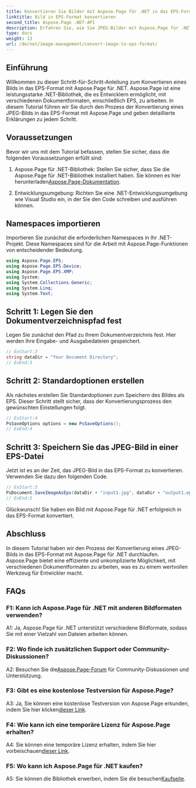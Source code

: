 ```yaml
---
title: Konvertieren Sie Bilder mit Aspose.Page für .NET in das EPS-Format
linktitle: Bild in EPS-Format konvertieren
second_title: Aspose.Page .NET-API
description: Erfahren Sie, wie Sie JPEG-Bilder mit Aspose.Page für .NET in das EPS-Format konvertieren. Eine umfassende Anleitung mit Schritt-für-Schritt-Anleitungen.
type: docs
weight: 13
url: /de/net/image-management/convert-image-to-eps-format/
---
```

## Einführung

Willkommen zu dieser Schritt-für-Schritt-Anleitung zum Konvertieren eines Bilds in das EPS-Format mit Aspose.Page für .NET. Aspose.Page ist eine leistungsstarke .NET-Bibliothek, die es Entwicklern ermöglicht, mit verschiedenen Dokumentformaten, einschließlich EPS, zu arbeiten. In diesem Tutorial führen wir Sie durch den Prozess der Konvertierung eines JPEG-Bilds in das EPS-Format mit Aspose.Page und geben detaillierte Erklärungen zu jedem Schritt.

## Voraussetzungen

Bevor wir uns mit dem Tutorial befassen, stellen Sie sicher, dass die folgenden Voraussetzungen erfüllt sind:

1.  Aspose.Page für .NET-Bibliothek: Stellen Sie sicher, dass Sie die Aspose.Page für .NET-Bibliothek installiert haben. Sie können es hier herunterladen[Aspose.Page-Dokumentation](https://reference.aspose.com/page/net/).

2. Entwicklungsumgebung: Richten Sie eine .NET-Entwicklungsumgebung wie Visual Studio ein, in der Sie den Code schreiben und ausführen können.

## Namespaces importieren

Importieren Sie zunächst die erforderlichen Namespaces in Ihr .NET-Projekt. Diese Namespaces sind für die Arbeit mit Aspose.Page-Funktionen von entscheidender Bedeutung.

```csharp
using Aspose.Page.EPS;
using Aspose.Page.EPS.Device;
using Aspose.Page.EPS.XMP;
using System;
using System.Collections.Generic;
using System.Linq;
using System.Text;
```

## Schritt 1: Legen Sie den Dokumentverzeichnispfad fest

Legen Sie zunächst den Pfad zu Ihrem Dokumentverzeichnis fest. Hier werden Ihre Eingabe- und Ausgabedateien gespeichert.

```csharp
// ExStart:3
string dataDir = "Your Document Directory";
// ExEnd:3
```

## Schritt 2: Standardoptionen erstellen

Als nächstes erstellen Sie Standardoptionen zum Speichern des Bildes als EPS. Dieser Schritt stellt sicher, dass der Konvertierungsprozess den gewünschten Einstellungen folgt.

```csharp
// ExStart:4
PsSaveOptions options = new PsSaveOptions();
// ExEnd:4
```

## Schritt 3: Speichern Sie das JPEG-Bild in einer EPS-Datei

Jetzt ist es an der Zeit, das JPEG-Bild in das EPS-Format zu konvertieren. Verwenden Sie dazu den folgenden Code.

```csharp
// ExStart:5
PsDocument.SaveImageAsEps(dataDir + "input1.jpg", dataDir + "output1.eps", options);
// ExEnd:5
```

Glückwunsch! Sie haben ein Bild mit Aspose.Page für .NET erfolgreich in das EPS-Format konvertiert.

## Abschluss

In diesem Tutorial haben wir den Prozess der Konvertierung eines JPEG-Bilds in das EPS-Format mit Aspose.Page für .NET durchlaufen. Aspose.Page bietet eine effiziente und unkomplizierte Möglichkeit, mit verschiedenen Dokumentformaten zu arbeiten, was es zu einem wertvollen Werkzeug für Entwickler macht.

## FAQs

### F1: Kann ich Aspose.Page für .NET mit anderen Bildformaten verwenden?

A1: Ja, Aspose.Page für .NET unterstützt verschiedene Bildformate, sodass Sie mit einer Vielzahl von Dateien arbeiten können.

### F2: Wo finde ich zusätzlichen Support oder Community-Diskussionen?

 A2: Besuchen Sie die[Aspose.Page-Forum](https://forum.aspose.com/c/page/39) für Community-Diskussionen und Unterstützung.

### F3: Gibt es eine kostenlose Testversion für Aspose.Page?

 A3: Ja, Sie können eine kostenlose Testversion von Aspose.Page erkunden, indem Sie hier klicken[dieser Link](https://releases.aspose.com/).

### F4: Wie kann ich eine temporäre Lizenz für Aspose.Page erhalten?

 A4: Sie können eine temporäre Lizenz erhalten, indem Sie hier vorbeischauen[dieser Link](https://purchase.aspose.com/temporary-license/).

### F5: Wo kann ich Aspose.Page für .NET kaufen?

A5: Sie können die Bibliothek erwerben, indem Sie die besuchen[Kaufseite](https://purchase.aspose.com/buy).